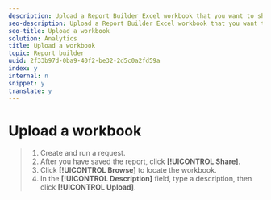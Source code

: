 ```yaml
---
description: Upload a Report Builder Excel workbook that you want to share.
seo-description: Upload a Report Builder Excel workbook that you want to share.
seo-title: Upload a workbook
solution: Analytics
title: Upload a workbook
topic: Report builder
uuid: 2f33b97d-0ba9-40f2-be32-2d5c0a2fd59a
index: y
internal: n
snippet: y
translate: y
---
```


# Upload a workbook


>1. Create and run a request.
>1. After you have saved the report, click **[!UICONTROL  Share]**.
>1. Click **[!UICONTROL  Browse]** to locate the workbook.
>1. In the **[!UICONTROL  Description]** field, type a description, then click **[!UICONTROL  Upload]**.
